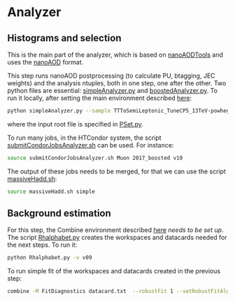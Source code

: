 # Analyzer

## Histograms and selection
This is the main part of the analyzer, which is based on [nanoAODTools](https://github.com/cms-nanoAOD/nanoAOD-tools) and uses the [nanoAOD](https://twiki.cern.ch/twiki/bin/view/CMSPublic/WorkBookNanoAOD) format.

This step runs nanoAOD postprocessing (to calculate PU, btagging, JEC weights) and the analysis ntuples, both in one step, one after the other. Two python files are essential: [simpleAnalyzer.py](test/simpleAnalyzer.py) and [boostedAnalyzer.py](python/boostedAnalyzer.py). To run it locally, after setting the main environment described [here](../README.md):

```bash
python simpleAnalyzer.py --sample TTToSemiLeptonic_TuneCP5_13TeV-powheg-pythia8  --oFile _ttHTobb --local --process boosted
```
where the input root file is specified in [PSet.py](test/PSet.py).

To run many jobs, in the HTCondor system, the script [submitCondorJobsAnalyzer.sh](test/submitCondorJobsAnalyzer.sh) can be used. For instance:
```bash
source submitCondorJobsAnalyzer.sh Muon 2017_boosted v10
```
The output of these jobs needs to be merged, for that we can use the script [massiveHadd.sh](test/massiveHadd.sh):
```bash
source massiveHadd.sh simple 
```

## Background estimation

For this step, the Combine environment described [here](../README.md) *needs to be set up*. The script [Rhalphabet.py](test/Rhalphabet.py) creates the workspaces and datacards needed for the next steps. To run it:
```bash
python Rhalphabet.py -v v09
```

To run simple fit of the workspaces and datacards created in the previous step:
```bash
combine -M FitDiagnostics datacard.txt  --robustFit 1 --setRobustFitAlgo Minuit2,Migrad --saveNormalizations --plot --saveShapes --saveWorkspace 
```
